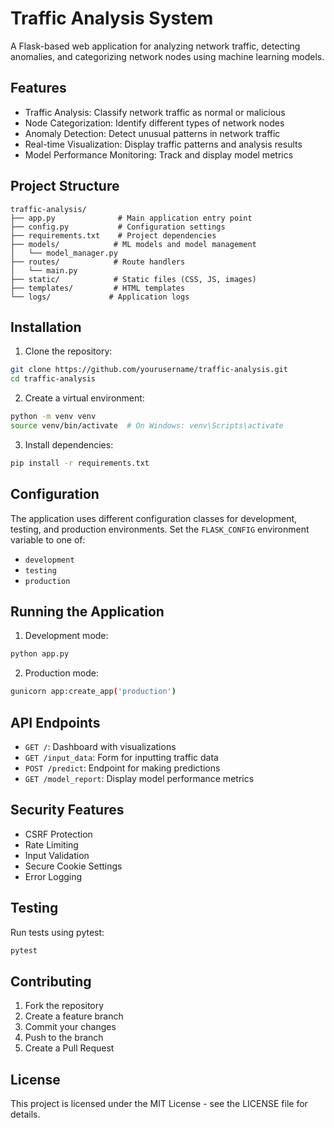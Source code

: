 # Traffic Analysis System

A Flask-based web application for analyzing network traffic, detecting anomalies, and categorizing network nodes using machine learning models.

## Features

- Traffic Analysis: Classify network traffic as normal or malicious
- Node Categorization: Identify different types of network nodes
- Anomaly Detection: Detect unusual patterns in network traffic
- Real-time Visualization: Display traffic patterns and analysis results
- Model Performance Monitoring: Track and display model metrics

## Project Structure

```
traffic-analysis/
├── app.py              # Main application entry point
├── config.py           # Configuration settings
├── requirements.txt    # Project dependencies
├── models/            # ML models and model management
│   └── model_manager.py
├── routes/            # Route handlers
│   └── main.py
├── static/            # Static files (CSS, JS, images)
├── templates/         # HTML templates
└── logs/             # Application logs
```

## Installation

1. Clone the repository:
```bash
git clone https://github.com/yourusername/traffic-analysis.git
cd traffic-analysis
```

2. Create a virtual environment:
```bash
python -m venv venv
source venv/bin/activate  # On Windows: venv\Scripts\activate
```

3. Install dependencies:
```bash
pip install -r requirements.txt
```

## Configuration

The application uses different configuration classes for development, testing, and production environments. Set the `FLASK_CONFIG` environment variable to one of:
- `development`
- `testing`
- `production`

## Running the Application

1. Development mode:
```bash
python app.py
```

2. Production mode:
```bash
gunicorn app:create_app('production')
```

## API Endpoints

- `GET /`: Dashboard with visualizations
- `GET /input_data`: Form for inputting traffic data
- `POST /predict`: Endpoint for making predictions
- `GET /model_report`: Display model performance metrics

## Security Features

- CSRF Protection
- Rate Limiting
- Input Validation
- Secure Cookie Settings
- Error Logging

## Testing

Run tests using pytest:
```bash
pytest
```

## Contributing

1. Fork the repository
2. Create a feature branch
3. Commit your changes
4. Push to the branch
5. Create a Pull Request

## License

This project is licensed under the MIT License - see the LICENSE file for details. 